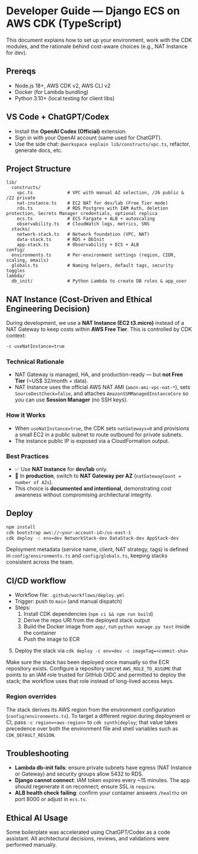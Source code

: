 # Developer Guide — Django ECS on AWS CDK (TypeScript)

This document explains how to set up your environment, work with the CDK modules, and the rationale behind cost-aware choices (e.g., NAT Instance for dev).

## Prereqs
- Node.js 18+, AWS CDK v2, AWS CLI v2
- Docker (for Lambda bundling)
- Python 3.10+ (local testing for client libs)

## VS Code + ChatGPT/Codex
- Install the **OpenAI Codex (Official)** extension.
- Sign in with your OpenAI account (same used for ChatGPT).
- Use the side chat: `@workspace explain lib/constructs/vpc.ts`, refactor, generate docs, etc.

## Project Structure
```
lib/
  constructs/
    vpc.ts             # VPC with manual AZ selection, /26 public & /22 private
    nat-instance.ts    # EC2 NAT for dev/lab (Free Tier mode)
    rds.ts             # RDS Postgres with IAM Auth, deletion protection, Secrets Manager credentials, optional replica
    ecs.ts             # ECS Fargate + ALB + autoscaling
    observability.ts   # CloudWatch logs, metrics, SNS
  stacks/
    network-stack.ts   # Network foundation (VPC, NAT)
    data-stack.ts      # RDS + DbInit
    app-stack.ts       # Observability + ECS + ALB
config/
  environments.ts      # Per-environment settings (region, CIDR, scaling, emails)
  globals.ts           # Naming helpers, default tags, security toggles
lambda/
  db_init/             # Python Lambda to create DB roles & app_user
```

## NAT Instance (Cost-Driven and Ethical Engineering Decision)

During development, we use a **NAT Instance (EC2 t3.micro)** instead of a NAT Gateway to keep costs within **AWS Free Tier**. This is controlled by CDK context:
```bash
-c useNatInstance=true
```

### Technical Rationale
- NAT Gateway is managed, HA, and production-ready — but **not Free Tier** (~US$ 32/month + data).
- NAT Instance uses the official AWS NAT AMI (`amzn-ami-vpc-nat-*`), sets `SourceDestCheck=false`, and attaches `AmazonSSMManagedInstanceCore` so you can use **Session Manager** (no SSH keys).

### How it Works
- When `useNatInstance=true`, the CDK sets `natGateways=0` and provisions a small EC2 in a public subnet to route outbound for private subnets.
- The instance public IP is exposed via a CloudFormation output.

### Best Practices
- ✅ Use **NAT Instance** for **dev/lab** only.
- 🚫 In **production**, switch to **NAT Gateway per AZ** (`natGatewayCount = number of AZs`).
- This choice is **documented and intentional**, demonstrating cost awareness without compromising architectural integrity.

## Deploy
```bash
npm install
cdk bootstrap aws://<your-account-id>/us-east-1
cdk deploy -c env=dev NetworkStack-dev DataStack-dev AppStack-dev
```

Deployment metadata (service name, client, NAT strategy, tags) is defined in
`config/environments.ts` and `config/globals.ts`, keeping stacks consistent across
the team.

## CI/CD workflow
- Workflow file: `.github/workflows/deploy.yml`
- Trigger: push to `main` (and manual dispatch)
- Steps:
  1. Install CDK dependencies (`npm ci && npm run build`)
  2. Derive the repo URI from the deployed stack output
  3. Build the Docker image from `app/`, run `python manage.py test` inside the container
  4. Push the image to ECR
5. Deploy the stack via `cdk deploy -c env=dev -c imageTag=<commit-sha>`

Make sure the stack has been deployed once manually so the ECR repository exists. Configure a repository secret `AWS_ROLE_TO_ASSUME` that points to an IAM role trusted for GitHub OIDC and permitted to deploy the stack; the workflow uses that role instead of long-lived access keys.

### Region overrides
The stack derives its AWS region from the environment configuration (`config/environments.ts`). To target a different region during deployment or CI, pass `-c region=<aws-region>` to `cdk synth|deploy`; that value takes precedence over both the environment file and shell variables such as `CDK_DEFAULT_REGION`.

## Troubleshooting
- **Lambda db-init fails**: ensure private subnets have egress (NAT Instance or Gateway) and security groups allow 5432 to RDS.
- **Django cannot connect**: IAM token expires every ~15 minutes. The app should regenerate it on reconnect; ensure SSL is `require`.
- **ALB health check failing**: confirm your container answers `/healthz` on port 8000 or adjust in `ecs.ts`.

## Ethical AI Usage
Some boilerplate was accelerated using ChatGPT/Codex as a code assistant. All architectural decisions, reviews, and validations were performed manually.

